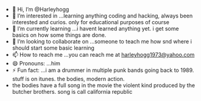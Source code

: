 - 👋 Hi, I’m @Harleyhogg
- 👀 I’m interested in ...learning anything coding and hacking, always been interested and curios. only for educational purposes of course
- 🌱 I’m currently learning ...i havent learned anything yet. i get some basics on how some things are done.
- 💞️ I’m looking to collaborate on ...someone to teach me how snd where i should start some basic learning
- 📫 How to reach me ...you can reach me at harleyhogg1973@yahoo.com
- 😄 Pronouns: ...him
- ⚡ Fun fact: ...i am a drummer in multiple punk bands going back to 1989. stuff is on itunes. the bodies, modern action.
- the bodies have a full song in the movie the violent kind produced by the butcher brothers. song is call california republic

<!---
Harleyhogg/Harleyhogg is a ✨ special ✨ repository because its `README.md` (this file) appears on your GitHub profile.
You can click the Preview link to take a look at your changes.
--->
